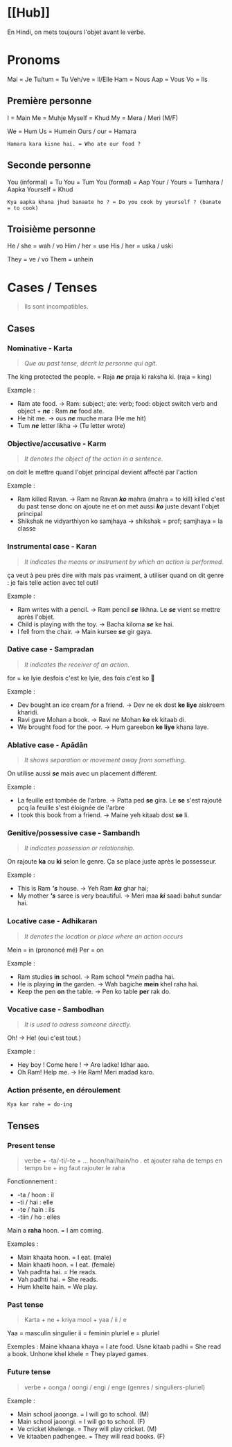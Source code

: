 # [[Hub]]

En Hindi, on mets toujours l'objet avant le verbe.

# Pronoms

Mai = Je
Tu/tum = Tu
Veh/ve = Il/Elle
Ham = Nous
Aap = Vous
Vo = Ils

## Première personne 

I = Main
Me = Muhje
Myself = Khud
My = Mera / Meri (M/F)

We = Hum
Us = Humein
Ours / our = Hamara

	Hamara kara kisne hai. = Who ate our food ?

## Seconde personne

You (informal) = Tu
You = Tum
You (formal) = Aap
Your / Yours = Tumhara / Aapka
Yourself = Khud

	Kya aapka khana jhud banaate ho ? = Do you cook by yourself ? (banate = to cook)

## Troisième personne

He / she = wah / vo
Him / her = use
His / her = uska / uski

They = ve / vo
Them = unhein

# Cases / Tenses

> Ils sont incompatibles.
## Cases
### Nominative - Karta

>*Que au past tense, décrit la personne qui agit.*

The king protected the people. = Raja ***ne*** praja ki raksha ki. (raja = king)

Example :

- Ram ate food. -> Ram: subject; ate: verb; food: object
  switch verb and object + ***ne*** :
    Ram ***ne*** food ate.
- He hit me. -> ous ***ne*** muche mara (He me hit)
- Tum ***ne*** letter likha -> (Tu letter wrote)

### Objective/accusative - Karm 

>*It denotes the object of the action in a sentence.*

on doit le mettre quand l'objet principal devient affecté par l'action

Example :

- Ram killed Ravan. -> Ram ne Ravan ***ko*** mahra (mahra = to kill)
  killed c'est du past tense donc on ajoute ne
  et on met aussi ***ko*** juste devant l'objet principal
- Shikshak ne vidyarthiyon ko samjhaya -> shikshak = prof; samjhaya = la classe

### Instrumental case - Karan 

>*It indicates the means or instrument by which an action is performed.*

ça veut à peu près dire with mais pas vraiment,
à utiliser quand on dit genre : je fais telle action avec tel outil

Example :

- Ram writes with a pencil. -> Ram pencil ***se*** likhna.
  Le ***se*** vient se mettre après l'objet.
- Child is playing with the toy. -> Bacha kiloma ***se*** ke hai.
- I fell from the chair. -> Main kursee ***se*** gir gaya.

### Dative case - Sampradan

>*It indicates the receiver of an action.*

for = ke lyie
desfois c'est ke lyie, des fois c'est ko 🤷

Example :

- Dev bought an ice cream *for* a friend. -> Dev ne ek dost **ke liye** aiskreem kharidi.
- Ravi gave Mohan a book. -> Ravi ne Mohan ***ko*** ek kitaab di.
- We brought food for the poor. -> Hum gareebon **ke liye** khana laye.

### Ablative case - Apādān

>*It shows separation or movement away from something.*

On utilise aussi ***se*** mais avec un placement différent.

Example :

- La feuille est tombée de l'arbre. -> Patta ped **se** gira.
  Le **se** s'est rajouté pcq la feuille s'est éloignée de l'arbre
- I took this book from a friend. -> Maine yeh kitaab dost **se** li.

### Genitive/possessive case - Sambandh

>*It indicates possession or relationship.*

On rajoute **ka** ou **ki** selon le genre.
Ça se place juste après le possesseur.

Example : 

- This is Ram ***'s*** house. -> Yeh Ram ***ka*** ghar hai;
- My mother ***'s*** saree is very beautiful. -> Meri maa ***ki*** saadi bahut sundar hai.

### Locative case - Adhikaran

> *It denotes the location or place where an action occurs*

Mein = in (prononcé mé)
Per = on

Example :

- Ram studies **in** school. -> Ram school **mein* padha hai.
- He is playing **in** the garden. -> Wah bagiche **mein** khel raha hai.
- Keep the pen **on** the table. -> Pen ko table **per** rak do.

### Vocative case - Sambodhan

> *It is used to adress someone directly.*

Oh! -> He! (oui c'est tout.)

Example : 

- Hey boy ! Come here ! -> Are ladke! Idhar aao.
- Oh Ram! Help me. -> He Ram! Meri madad karo.

### Action présente, en déroulement
	Kya kar rahe = do-ing
## Tenses

### Present tense  

> verbe + -ta/-ti/-te + ... hoon/hai/hain/ho .
> et ajouter raha de temps en temps
> be + ing faut rajouter le raha

Fonctionnement : 
- -ta / hoon : il
- -ti  / hai : elle
- -te / hain : ils
- -tiin / ho : elles

Main a **raha** hoon. = I am coming.

Examples : 
- Main khaata hoon. = I eat. (male)
- Main khaati hoon. = I eat. (female)
- Vah padhta hai. = He reads.
- Vah padhti hai. = She reads.
- Hum khelte hain. = We play.

### Past tense
>Karta + ne + kriya mool + yaa / ii / e

Yaa = masculin singulier
ii = feminin pluriel
e = pluriel

 Exemples :
	Maine khaana khaya = I ate food.
	Usne kitaab padhi = She read a book.
	Unhone khel khele = They played games.

### Future tense 
> verbe + oonga / oongi / engi / enge (genres / singuliers-pluriel)

Example :
- Main school jaoonga. = I will go to school. (M)
- Main school jaoongi. = I will go to school. (F)
- Ve cricket khelenge. = They will play cricket. (M)
- Ve kitaaben padhengee. = They will read books. (F)